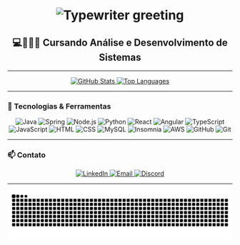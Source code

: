<h1 align="center">
  <img src="https://readme-typing-svg.herokuapp.com?font=Fira+Code&weight=600&size=27&pause=1000&center=true&vCenter=true&multiline=true&random=false&width=500&height=90&lines=System.out.print(%22Hi+There!+%F0%9F%91%8B%22);I'm+Michel+Gonçalves+%F0%9F%91%A8%F0%9F%8F%BF%E2%80%8D%F0%9F%92%BB" alt="Typewriter greeting" />
</h1>

<h2 align="center">💻👨🏾‍🎓 Cursando Análise e Desenvolvimento de Sistemas</h2>

---

<div align="center">
  <a href="https://github.com/anuraghazra/github-readme-stats">
    <img height="185" src="https://github-readme-stats.vercel.app/api?username=Michel9406&rank_icon=github&theme=holi" alt="GitHub Stats"/>
  </a>
  <a href="https://github.com/anuraghazra/convoychat">
    <img height="185" src="https://github-readme-stats.vercel.app/api/top-langs/?username=Michel9406&layout=compact&langs_count=7&theme=holi" alt="Top Languages"/>
  </a>
</div>

---

### 🚀 Tecnologias & Ferramentas

<div align="center">
  <!-- Backend -->
  <img alt="Java" height="50" src="https://cdn.jsdelivr.net/gh/devicons/devicon@latest/icons/java/java-original-wordmark.svg"/>
  <img alt="Spring" height="50" src="https://cdn.jsdelivr.net/gh/devicons/devicon@latest/icons/spring/spring-original-wordmark.svg"/>
  <img alt="Node.js" height="50" src="https://cdn.jsdelivr.net/gh/devicons/devicon@latest/icons/nodejs/nodejs-original-wordmark.svg"/>
  <img alt="Python" height="50" src="https://cdn.jsdelivr.net/gh/devicons/devicon@latest/icons/python/python-original-wordmark.svg"/>

  <!-- Frontend -->
  <img alt="React" height="50" src="https://cdn.jsdelivr.net/gh/devicons/devicon@latest/icons/react/react-original-wordmark.svg"/>
  <img alt="Angular" height="50" src="https://cdn.jsdelivr.net/gh/devicons/devicon@latest/icons/angular/angular-original.svg"/>
  <img alt="TypeScript" height="45" src="https://cdn.jsdelivr.net/gh/devicons/devicon@latest/icons/typescript/typescript-plain.svg"/>
  <img alt="JavaScript" height="45" src="https://cdn.jsdelivr.net/gh/devicons/devicon@latest/icons/javascript/javascript-plain.svg"/>
  <img alt="HTML" height="45" src="https://cdn.jsdelivr.net/gh/devicons/devicon@latest/icons/html5/html5-original.svg"/>
  <img alt="CSS" height="45" src="https://cdn.jsdelivr.net/gh/devicons/devicon@latest/icons/css3/css3-original.svg"/>

  <!-- Banco de Dados e APIs -->
  <img alt="MySQL" height="50" src="https://cdn.jsdelivr.net/gh/devicons/devicon@latest/icons/mysql/mysql-original-wordmark.svg"/>
  <img alt="Insomnia" height="50" src="https://cdn.jsdelivr.net/gh/devicons/devicon@latest/icons/insomnia/insomnia-original-wordmark.svg"/>

  <!-- DevOps & Ferramentas -->
  <img alt="AWS" height="50" src="https://cdn.jsdelivr.net/gh/devicons/devicon@latest/icons/amazonwebservices/amazonwebservices-original-wordmark.svg"/>
  <img alt="GitHub" height="50" src="https://cdn.jsdelivr.net/gh/devicons/devicon@latest/icons/github/github-original-wordmark.svg"/>
  <img alt="Git" height="50" src="https://cdn.jsdelivr.net/gh/devicons/devicon@latest/icons/git/git-original-wordmark.svg"/>
</div>

---

### 📫 Contato

<div align="center">
  <a href="https://www.linkedin.com/in/michelgoncalvess/" target="_blank">
    <img src="https://img.shields.io/badge/LinkedIn-%230077B5?style=for-the-badge&logo=linkedin&logoColor=white" alt="LinkedIn">
  </a>
  <a href="mailto:michel9406@hotmail.com">
    <img src="https://img.shields.io/badge/Email-DarkRed?style=for-the-badge&logo=gmail&logoColor=white" alt="Email">
  </a>
  <a href="https://discord.com/channels/@me" target="_blank">
    <img src="https://img.shields.io/badge/Discord-7289DA?style=for-the-badge&logo=discord&logoColor=white" alt="Discord">
  </a>
</div>

---

<picture>
  <source media="(prefers-color-scheme: dark)" srcset="https://raw.githubusercontent.com/Michel9406/Michel9406/output/github-contribution-grid-snake-dark.svg">
  <source media="(prefers-color-scheme: light)" srcset="https://raw.githubusercontent.com/Michel9406/Michel9406/output/github-contribution-grid-snake.svg">
  <img alt="github contribution grid snake animation" src="https://raw.githubusercontent.com/Michel9406/Michel9406/output/github-contribution-grid-snake.svg">
</picture>
